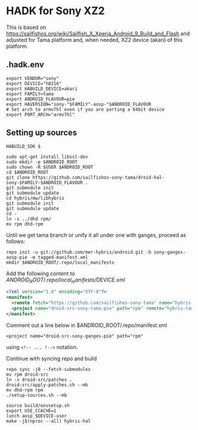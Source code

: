 # HADK for Sony XZ2

This is based on https://sailfishos.org/wiki/Sailfish_X_Xperia_Android_9_Build_and_Flash and adjusted for Tama 
platform and, when needed, XZ2 device (akari) of this platform.

## .hadk.env

```
export VENDOR="sony"
export DEVICE="h8216" 
export HABUILD_DEVICE=akari 
export FAMILY=tama 
export ANDROID_FLAVOUR=pie
export HAVERSION="sony-"$FAMILY"-aosp-"$ANDROID_FLAVOUR
# Set arch to armv7hl even if you are porting a 64bit device
export PORT_ARCH="armv7hl"
```

## Setting up sources

```
HABUILD_SDK $

sudo apt-get install libssl-dev
sudo mkdir -p $ANDROID_ROOT
sudo chown -R $USER $ANDROID_ROOT
cd $ANDROID_ROOT
git clone https://github.com/sailfishos-sony-tama/droid-hal-sony-$FAMILY-$ANDROID_FLAVOUR .
git submodule init
git submodule update
cd hybris/mw/libhybris
git submodule init
git submodule update
cd -
ln -s ../dhd rpm/
mv rpm dhd-rpm
```

Until we get tama branch or unify it all under one with ganges, proceed as follows:

```
repo init -u git://github.com/mer-hybris/android.git -b sony-ganges-aosp-pie -m tagged-manifest.xml
mkdir $ANDROID_ROOT/.repo/local_manifests
```

Add the following content to $ANDROID_ROOT/.repo/local_manifests/$DEVICE.xml

```XML
<?xml version="1.0" encoding="UTF-8"?>
<manifest>
  <remote fetch="https://github.com/sailfishos-sony-tama" name="hybris-tama"/>
  <project name="droid-src-sony-tama-pie" path="rpm" remote="hybris-tama" revision="master"/>
</manifest>
```

Comment out a line below in $ANDROID_ROOT/.repo/manifest.xml
```
<project name="droid-src-sony-ganges-pie" path="rpm" 
```
using `<!-- ... !-->` notation.

Continue with syncing repo and build

```
repo sync -j8 --fetch-submodules
mv rpm droid-src
ln -s droid-src/patches .
droid-src/apply-patches.sh --mb
mv dhd-rpm rpm
./setup-sources.sh --mb

source build/envsetup.sh
export USE_CCACHE=1
lunch aosp_$DEVICE-user
make -j$(nproc --all) hybris-hal
```
